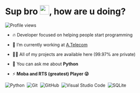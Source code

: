 
<h1 align="left">Sup bro <img src="https://raw.githubusercontent.com/kaueMarques/kaueMarques/master/hi.gif" width="30px">, how are u doing?</h1>
<p align="left"> <img src="https://komarev.com/ghpvc/?username=kernelgm&color=blue" alt="Profile views" /> </p>

- 🔥 Developer focused on helping people start programming 

- 🔭 I’m currently working at [A.Telecom](http://www.atelecom.com.br/)

- 👨‍💻 All of my projects are available here (99.97% are private)

- 💬 You can ask me about **Python**

- ⚡ **Moba and RTS (greatest) Player 😜**

![Python](https://img.shields.io/badge/-Python-05122A?style=flat&logo=Python)&nbsp;
![Git](https://img.shields.io/badge/-Git-05122A?style=flat&logo=git)&nbsp;
![GitHub](https://img.shields.io/badge/-GitHub-05122A?style=flat&logo=github)&nbsp;
![Visual Studio Code](https://img.shields.io/badge/-Visual%20Studio%20Code-05122A?style=flat&logo=visual-studio-code&logoColor=007ACC)&nbsp;
![SQLite](https://img.shields.io/badge/-SQLite-05122A?style=flat&logo=sqlite)&nbsp;
